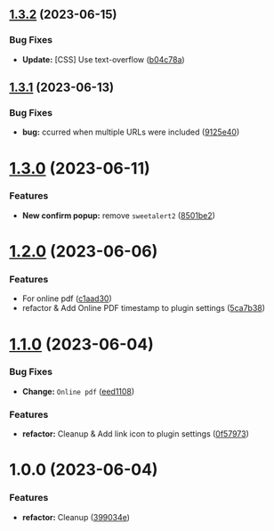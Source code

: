 ## [1.3.2](https://github.com/YU000jp/logseq-plugin-confirmation-hyperlink/compare/v1.3.1...v1.3.2) (2023-06-15)


### Bug Fixes

* **Update:** [CSS] Use text-overflow ([b04c78a](https://github.com/YU000jp/logseq-plugin-confirmation-hyperlink/commit/b04c78a8781acdc8b057594e605d0d6b2c345e4b))

## [1.3.1](https://github.com/YU000jp/logseq-plugin-confirmation-hyperlink/compare/v1.3.0...v1.3.1) (2023-06-13)


### Bug Fixes

* **bug:** ccurred when multiple URLs were included ([9125e40](https://github.com/YU000jp/logseq-plugin-confirmation-hyperlink/commit/9125e409e7af9a79c4ffb1c3b9b1dd44a43f348c))

# [1.3.0](https://github.com/YU000jp/logseq-plugin-confirmation-hyperlink/compare/v1.2.0...v1.3.0) (2023-06-11)


### Features

* **New confirm popup:** remove `sweetalert2` ([8501be2](https://github.com/YU000jp/logseq-plugin-confirmation-hyperlink/commit/8501be25105f956d6852b08481b3610c7c006453))

# [1.2.0](https://github.com/YU000jp/logseq-plugin-confirmation-hyperlink/compare/v1.1.0...v1.2.0) (2023-06-06)


### Features

* For online pdf ([c1aad30](https://github.com/YU000jp/logseq-plugin-confirmation-hyperlink/commit/c1aad30f3a294a700c4614113df536f4b1fd8272))
* refactor & Add Online PDF timestamp to plugin settings ([5ca7b38](https://github.com/YU000jp/logseq-plugin-confirmation-hyperlink/commit/5ca7b3844a3a3c319c756836048b8c50504ebeb6))

# [1.1.0](https://github.com/YU000jp/logseq-plugin-confirmation-hyperlink/compare/v1.0.0...v1.1.0) (2023-06-04)


### Bug Fixes

* **Change:** `Online pdf` ([eed1108](https://github.com/YU000jp/logseq-plugin-confirmation-hyperlink/commit/eed1108cd5c3790b89160063364dac92ae8a23b3))


### Features

* **refactor:** Cleanup & Add link icon to plugin settings ([0f57973](https://github.com/YU000jp/logseq-plugin-confirmation-hyperlink/commit/0f5797313e69fc946f0653810cee0c6045008926))

# 1.0.0 (2023-06-04)


### Features

* **refactor:** Cleanup ([399034e](https://github.com/YU000jp/logseq-plugin-confirmation-hyperlink/commit/399034e42b775840a242bbfe1adcdf14071dbdfa))
